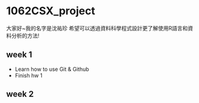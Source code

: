 # 1062CSX_project
大家好~我的名字是沈祐珍
希望可以透過資料科學程式設計更了解使用R語言和資料分析的方法!

## week 1
* Learn how to use Git & Github
* Finish hw 1

## week 2



